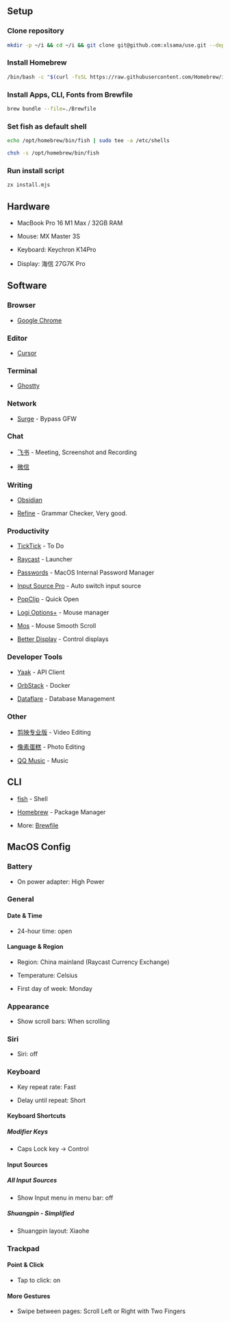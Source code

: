 ## Setup

### Clone repository

```bash
mkdir -p ~/i && cd ~/i && git clone git@github.com:xlsama/use.git --depth=1 && cd use
```

### Install Homebrew

```bash
/bin/bash -c "$(curl -fsSL https://raw.githubusercontent.com/Homebrew/install/HEAD/install.sh)"
```

### Install Apps, CLI, Fonts from Brewfile

```bash
brew bundle --file=./Brewfile
```

### Set fish as default shell

```bash
echo /opt/homebrew/bin/fish | sudo tee -a /etc/shells
```

```bash
chsh -s /opt/homebrew/bin/fish
```

### Run install script

```bash
zx install.mjs
```

## Hardware

- MacBook Pro 16 M1 Max / 32GB RAM

- Mouse: MX Master 3S

- Keyboard: Keychron K14Pro

- Display: 海信 27G7K Pro

## Software

### Browser

- [Google Chrome](https://www.google.com/chrome/)

### Editor

- [Cursor](https://cursor.com/)

### Terminal

- [Ghostty](https://ghostty.org/)

### Network

- [Surge](https://nssurge.com/) - Bypass GFW

### Chat

- [飞书](https://www.feishu.cn/) - Meeting, Screenshot and Recording

- [微信](https://weixin.qq.com/)

### Writing

- [Obsidian](https://obsidian.md/)

- [Refine](https://refine.sh/) - Grammar Checker, Very good.

### Productivity

- [TickTick](https://ticktick.com/) - To Do

- [Raycast](https://raycast.com) - Launcher

- [Passwords](https://apps.apple.com/us/app/passwords/id6473799789) - MacOS Internal Password Manager

- [Input Source Pro](https://inputsource.pro/) - Auto switch input source

- [PopClip](https://pilotmoon.com/popclip/) - Quick Open

- [Logi Options+](https://www.logitech.com/en-us/software/logi-options-plus.html) - Mouse manager

- [Mos](https://mos.caldis.me/) - Mouse Smooth Scroll

- [Better Display](https://github.com/waydabber/BetterDisplay) - Control displays

### Developer Tools

- [Yaak](https://yaak.app/) - API Client

- [OrbStack](https://orbstack.dev/) - Docker

- [Dataflare](https://dataflare.app/) - Database Management

### Other

- [剪映专业版](https://www.capcut.cn/) - Video Editing

- [像素蛋糕](https://www.pixcakeai.com/) - Photo Editing

- [QQ Music](https://y.qq.com/) - Music

## CLI

- [fish](https://fishshell.com/) - Shell

- [Homebrew](https://brew.sh/) - Package Manager

- More: [Brewfile](./Brewfile)

## MacOS Config

### Battery

- On power adapter: High Power

### General

#### Date & Time

- 24-hour time: open

#### Language & Region

- Region: China mainland (Raycast Currency Exchange)

- Temperature: Celsius

- First day of week: Monday

### Appearance

- Show scroll bars: When scrolling

### Siri

- Siri: off

### Keyboard

- Key repeat rate: Fast

- Delay until repeat: Short

#### Keyboard Shortcuts

##### Modifier Keys

- Caps Lock key -> Control

#### Input Sources

##### All Input Sources

- Show Input menu in menu bar: off

##### Shuangpin - Simplified

- Shuangpin layout: Xiaohe

### Trackpad

#### Point & Click

- Tap to click: on

#### More Gestures

- Swipe between pages: Scroll Left or Right with Two Fingers
